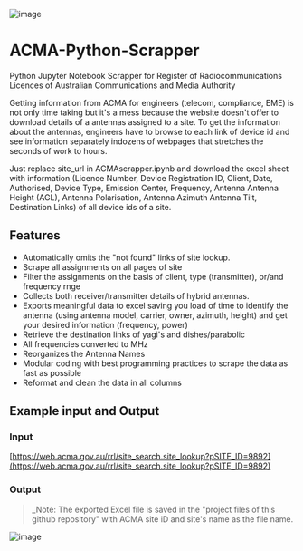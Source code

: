 ![image](https://user-images.githubusercontent.com/45975234/234260084-7333e2c7-6c2b-43ac-ac40-80e463f91b61.png)

# ACMA-Python-Scrapper
Python Jupyter Notebook Scrapper for Register of Radiocommunications Licences of Australian Communications and Media Authority 

Getting information from ACMA for engineers (telecom, compliance, EME) is not only time taking but it's a mess because the website doesn't offer to download details of a antennas assigned to a site. To get the information about the antennas, engineers have  to browse to each link of device id and see information separately indozens of webpages that stretches the seconds of work to hours.

Just replace site_url in ACMAscrapper.ipynb and download the excel sheet with information (Licence Number,	Device Registration ID,	Client,	Date, Authorised,	Device Type,	Emission Center, Frequency,	Antenna	Antenna Height (AGL),	Antenna Polarisation,	Antenna Azimuth	Antenna Tilt, Destination Links) of all device ids of a site.

## Features
- Automatically omits the "not found" links of site lookup.
- Scrape all assignments on all pages of site
- Filter the assignments on the basis of client, type (transmitter), or/and frequency rnge
- Collects both receiver/transmitter details of hybrid antennas.
- Exports meaningful data to excel saving you load of time to identify the antenna (using antenna model, carrier, owner, azimuth, height) and get your desired information (frequency, power)
- Retrieve the destination links of yagi's and dishes/parabolic
- All frequencies converted to MHz
- Reorganizes the Antenna Names
- Modular coding with best programming practices to scrape the data as fast as possible
- Reformat and clean the data in all columns


## Example input and Output

### Input

[https://web.acma.gov.au/rrl/site_search.site_lookup?pSITE_ID=9892](https://web.acma.gov.au/rrl/site_search.site_lookup?pSITE_ID=9892)


### Output
> _Note: The exported Excel file is saved in the "project files of this github repository" with ACMA site iD and site's name as the file name.

![image](https://user-images.githubusercontent.com/45975234/235347800-16935b6b-f214-4ab8-b091-aae59604ffd1.png)

